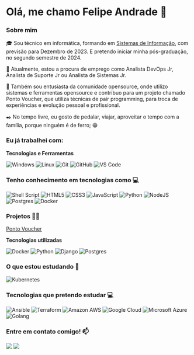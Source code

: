 # Olá, me chamo Felipe Andrade 👋

### Sobre mim

🎓 Sou técnico em informática, formando em [Sistemas de Informação](https://estacio.br/), com previsão para Dezembro de 2023. E pretendo iniciar minha pós-graduação, no segundo semestre de 2024.

👀 Atualmente, estou a procura de emprego como Analista DevOps Jr, Analista de Suporte Jr ou Analista de Sistemas Jr. 

🔎 Também sou entusiasta da comunidade opensource, onde utilizo sistemas e ferramentas opensource e contribuo para um projeto chamado Ponto Voucher, que utiliza técnicas de pair programming, para troca de experiências e evolução pessoal e profissional. 

✒️ No tempo livre, eu gosto de pedalar, viajar, aproveitar o tempo com a família, porque ninguém é de ferro; 😁

### Eu já trabalhei com:

**Tecnologias e Ferramentas**

<!-- (Aqui você pode adicionar tecnologias que aprendeu no curso, já listamos algumas delas, e outras que já domina)) -->

![Windows](https://img.shields.io/badge/Windows-017AD7?style=for-the-badge&logo=windows&logoColor=white)
![Linux](https://img.shields.io/badge/Linux-E34F26?style=for-the-badge&logo=linux&logoColor=black)
![Git](https://img.shields.io/badge/git-%23F05033.svg?style=for-the-badge&logo=git&logoColor=white)
![GitHub](https://img.shields.io/badge/github-%23121011.svg?style=for-the-badge&logo=github&logoColor=white)
![VS Code](https://img.shields.io/badge/VS%20Code-0078d7.svg?style=for-the-badge&logo=visual-studio-code&logoColor=white)

### Tenho conhecimento em tecnologias como 💻

<!-- (Colocar tecnologias que mexeu)) -->

![Shell Script](https://img.shields.io/badge/Shell_Script-121011?style=for-the-badge&logo=gnu-bash&logoColor=white)
![HTML5](https://img.shields.io/badge/HTML5-E34F26?style=for-the-badge&logo=html5&logoColor=white)
![CSS3](https://img.shields.io/badge/CSS-239120?&style=for-the-badge&logo=css3&logoColor=white)
![JavaScript](https://img.shields.io/badge/JavaScript-F7DF1E?style=for-the-badge&logo=javascript&logoColor=black)
![Python](https://img.shields.io/badge/Python-3776AB?style=for-the-badge&logo=python&logoColor=white)
![NodeJS](https://img.shields.io/badge/node.js-6DA55F?style=for-the-badge&logo=node.js&logoColor=white)
![Postgres](https://img.shields.io/badge/postgres-%23316192.svg?style=for-the-badge&logo=postgresql&logoColor=white)
![Docker](https://img.shields.io/badge/Docker-2496ED?style=for-the-badge&logo=docker&logoColor=white)

### Projetos 👩‍💻

[Ponto Voucher](https://github.com/Ponto-Voucher)

**Tecnologias utilizadas**

![Docker](https://img.shields.io/badge/Docker-2496ED?style=for-the-badge&logo=docker&logoColor=white)
![Python](https://img.shields.io/badge/Python-3776AB?style=for-the-badge&logo=python&logoColor=white)
![Django](https://img.shields.io/badge/Django-092E20?style=for-the-badge&logo=django&logoColor=white)
![Postgres](https://img.shields.io/badge/postgres-%23316192.svg?style=for-the-badge&logo=postgresql&logoColor=white)

### O que estou estudando 🌱

<!-- (Adicionar tecnologias que estou estudando-->

![Kubernetes](https://img.shields.io/badge/Kubernetes-326DE6?style=for-the-badge&logo=kubernetes&logoColor=white)

### Tecnologias que pretendo estudar 💻

<!-- (Adicionar os cursos que pretendo fazer) -->

![Ansible](https://img.shields.io/badge/Ansible-000000?style=for-the-badge&logo=Ansible&logoColor=white)
![Terraform](https://img.shields.io/badge/Terraform-7B42BC?style=for-the-badge&logo=terraform&logoColor=white)
![Amazon AWS](https://img.shields.io/badge/Amazon_AWS-232F3E?style=for-the-badge&logo=amazon-aws&logoColor=white)
![Google Cloud](https://img.shields.io/badge/Google_Cloud-4285F4?style=for-the-badge&logo=google-cloud&logoColor=white)
![Microsoft Azure](https://img.shields.io/badge/Microsoft_Azure-0089D6?style=for-the-badge&logo=microsoft-azure&logoColor=white)
![Golang](https://img.shields.io/badge/Go-00ADD8?style=for-the-badge&logo=go&logoColor=white)

<!--
Substitua o usuário lbguilherme pelo seu usuário no GitHub.
-->
<!-- 
### GitHub Stats ⚡
<div>
<a href="https://github.com/felip-andrade">
<img height="180em" src="https://github-readme-stats.vercel.app/api/top-langs/?username=felip-andrade&layout=compact&langs_count=7&theme=dracula"/>
<img height="180em" src="https://github-readme-stats.vercel.app/api?username=felip-andrade&show_icons=true&theme=dracula&include_all_commits=true&count_private=true"/>
</div> 
-->

### Entre em contato comigo! 📫
<div>
<a href="https://www.linkedin.com/in/felipandrade" target="_blank"><img src="https://img.shields.io/badge/-LinkedIn-%230077B5?style=for-the-badge&logo=linkedin&logoColor=white" target="_blank"></a>
<a href= "mailto: works.andrade@gmail.com" target="_blank"><img src="https://img.shields.io/badge/Gmail-D14836?style=for-the-badge&logo=gmail&logoColor=white" target="_blank"></a>
</div>

